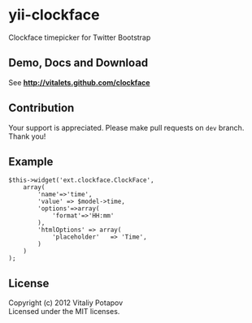 # yii-clockface
Clockface timepicker for Twitter Bootstrap

## Demo, Docs and Download
See **http://vitalets.github.com/clockface**

## Contribution
Your support is appreciated. 
Please make pull requests on <code>dev</code> branch. Thank you!

## Example

	$this->widget('ext.clockface.ClockFace',
		array(
			'name'=>'time',
			'value' => $model->time,
			'options'=>array(
				'format'=>'HH:mm'
			),
			'htmlOptions' => array(
				'placeholder' 	=> 'Time',
			)
		)
	);

## License
Copyright (c) 2012 Vitaliy Potapov  
Licensed under the MIT licenses.
